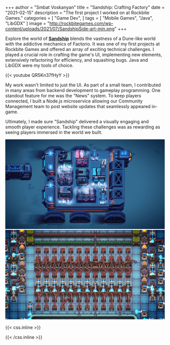 +++
author = "Smbat Voskanyan"
title = "Sandship: Crafting Factory"
date = "2021-02-15"
description = "The first project I worked on at Rockbite Games."
categories = [
    "Game Dev",
]
tags = [
    "Mobile Games",
    "Java",
    "LibGDX"
]
image = "http://rockbitegames.com/wp-content/uploads/2021/07/SandshipSide-art-min.png"
+++

Explore the world of **[Sandship](https://play.google.com/store/apps/details?id=com.rockbite.sandship)** blends the vastness of a Dune-like world with the addictive mechanics of Factorio.  It was one of my first projects at Rockbite Games and offered an array of exciting technical challenges. I played a crucial role in crafting the game's UI, implementing new elements, extensively refactoring for efficiency, and squashing bugs. Java and LibGDX were my tools of choice.

{{< youtube QR5Kn37fHyY >}}

My work wasn't limited to just the UI.  As part of a small team, I contributed in many areas from backend development to gameplay programming. One standout feature for me was the "News" system.  To keep players connected, I built a Node.js microservice allowing our Community Management team to post website updates that seamlessly appeared in-game.

Ultimately, I made sure "Sandship" delivered a visually engaging and smooth player experience.  Tackling these challenges was as rewarding as seeing players immersed in the world we built.

![Outside view. You can see the Sandship itself and crafting buildings on top of it.](sandship-1.jpeg)![Inside a Sadnship building.](sandship-2.jpeg)

{{< css.inline >}}
<style>
.canon { background: white; width: 100%; height: auto; }
</style>
{{< /css.inline >}}
